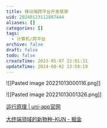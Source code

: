 ```yaml
---
title: 移动端跨平台开发框架
uid: 20240123112807444
aliases: []
categories: []
tags:
  - 计算机/跨平台
archive: false
draft: false
todo: false
createTime: 2023-05-07 22:01:31
updateTime: 2024-08-02 13:59:19
---
```


![[Pasted image 20221013000116.png]]

![[Pasted image 20221013001326.png]]

[运行原理 | uni-app官网](https://uniapp.dcloud.net.cn/tutorial/performance.html)

[大终端领域的新物种-KUN - 掘金](https://juejin.cn/post/7145655999439831071)
